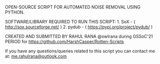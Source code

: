 OPEN-SOURCE SCRIPT FOR AUTOMATED NOISE REMOVAL USING PYTHON.

SOFTWARE/LIBRARY REQUIRED TO RUN THIS SCRIPT:
	1. SoX - ( http://sox.sourceforge.net/ )
	2. pydub - ( https://pypi.org/project/pydub/ )

CREATED AND SUBMITTED BY RAHUL RANA @owlrana during GSSoC'21 PERIOD for https://github.com/HarshCasper/Rotten-Scripts

If you have any questions/queries related to this script you can contact me at: me.rahulrana@outlook.com
